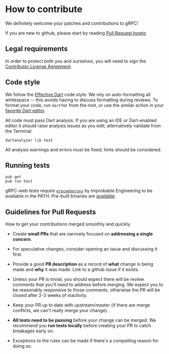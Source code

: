 # How to contribute

We definitely welcome your patches and contributions to gRPC!

If you are new to github, please start by reading [Pull Request
howto](https://help.github.com/articles/about-pull-requests/)

## Legal requirements

In order to protect both you and ourselves, you will need to sign the
[Contributor License
Agreement](https://identity.linuxfoundation.org/projects/cncf).

## Code style

We follow the [Effective
Dart](https://www.dartlang.org/guides/language/effective-dart/style) code style.
We rely on auto-formatting all whitespace -- this avoids having to discuss
formatting during reviews. To format your code, run `dartfmt` from the root, or
use the similar action in your [favorite Dart
editor](https://www.dartlang.org/tools).

All code must pass Dart analysis. If you are using an IDE or Dart-enabled editor
it should raise analysis issues as you edit; alternatively validate from the
Terminal:

```
dartanalyzer lib test
```

All analysis warnings and errors must be fixed; hints should be considered.

## Running tests

```
pub get
pub run test
```

gRPC-web tests require [`grpcwebproxy`](
https://github.com/improbable-eng/grpc-web/tree/master/go/grpcwebproxy) by
Improbable Engineering to be available in the PATH. Pre-built binaries are [available](https://github.com/improbable-eng/grpc-web/releases).

## Guidelines for Pull Requests

How to get your contributions merged smoothly and quickly.

- Create **small PRs** that are narrowly focused on **addressing a single
concern**.

- For speculative changes, consider opening an issue and discussing it first.

- Provide a good **PR description** as a record of **what** change is being made
and **why** it was made. Link to a github issue if it exists.

- Unless your PR is trivial, you should expect there will be review comments
that you'll need to address before merging. We expect you to be reasonably
responsive to those comments, otherwise the PR will be closed after 2-3 weeks of
inactivity.

- Keep your PR up to date with upstream/master (if there are merge conflicts, we
can't really merge your change).

- **All tests need to be passing** before your change can be merged. We
recommend you **run tests locally** before creating your PR to catch breakages
early on.

- Exceptions to the rules can be made if there's a compelling reason for doing
so.
